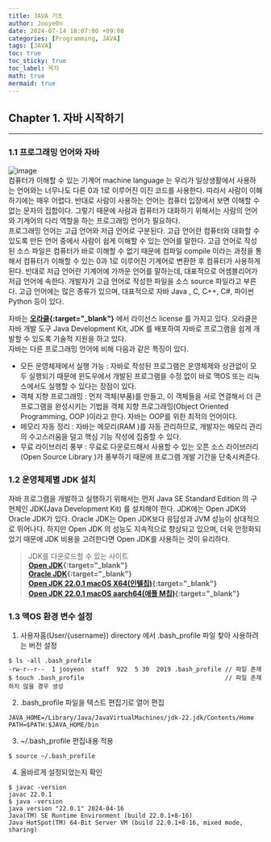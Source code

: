 ```yaml
---
title: JAVA 기초
author: Jooye0n
date: 2024-07-14 18:07:00 +09:00
categories: [Programming, JAVA]
tags: [JAVA]
toc: true
toc_sticky: true
toc_label: 목차
math: true
mermaid: true
---
```


## Chapter 1. 자바 시작하기
---
### 1.1 프로그래밍 언어와 자바
![image](https://github.com/user-attachments/assets/6d28ae2c-3f74-4da8-9de3-f2ad9227c200)  
컴퓨터가 이해할 수 있는 기계어 machine language 는 우리가 일상생활에서 사용하는 언어와는 너무나도 다른 0과 1로 이루어진 이진 코드를 사용한다. 따라서 사람이 이해하기에는 매우 어렵다. 반대로 사람이 사용하는 언어는 컴퓨터 입장에서 보면 이해할 수 없는 문자의 집합이다. 그렇기 때문에 사람과 컴퓨터가 대화하기 위해서는 사람의 언어와 기계어의 다리 역할을 하는 프로그래밍 언어가 필요하다.  
프로그래밍 언어는 고급 언어와 저급 언어로 구분된다. 고급 언어란 컴퓨터와 대화할 수 있도록 만든 언어 중에서 사람이 쉽게 이해할 수 있는 언어를 말한다. 고급 언어로 작성된 소스 파일은 컴퓨터가 바로 이해할 수 없기 때문에 컴파일 compile 이라는 과정을 통해서 컴퓨터가 이해할 수 있는 0과 1로 이루어진 기계어로 변환한 후 컴퓨터가 사용하게 된다. 반대로 저급 언어란 기계어에 가까운 언어를 말하는데, 대표적으로 어셈블리어가 저급 언어에 속한다. 개발자가 고급 언어로 작성한 파일을 소스 source 파일라고 부른다. 고급 언어에는 많은 종류가 있으며, 대표적으로 자바 Java , C, C++, C#, 파이썬 Python 등이 있다.  

자바는 **[오라클](https://www.oracle.com){:target="_blank"}** 에서 라이선스 license 를 가지고 있다. 오라클은 자바 개발 도구 Java Development Kit, JDK 를 배포하여 자바로 프로그램을 쉽게 개발할 수 있도록 기술적 지원을 하고 있다.  
자바는 다른 프로그래밍 언어에 비해 다음과 같은 특징이 있다.
- 모든 운영체제에서 실행 가능 : 자바로 작성된 프로그램은 운영체제와 상관없이 모두 실행되기 때문에 윈도우에서 개발된 프로그램을 수정 없이 바로 맥OS 또는 리눅스에서도 실행할 수 있다는 장점이 있다.  
- 객체 지향 프로그래밍 : 먼저 객체(부품)를 만들고, 이 객체들을 서로 연결해서 더 큰 프로그램을 완성시키는 기법을 객체 지향 프로그래밍(Object Oriented Programming, OOP )이라고 한다. 자바는 OOP를 위한 최적의 언어이다.  
- 메모리 자동 정리 : 자바는 메모리(RAM )를 자동 관리하므로, 개발자는 메모리 관리의 수고스러움을 덜고 핵심
기능 작성에 집중할 수 있다.  
- 무료 라이브러리 풍부 : 무료로 다운로드해서 사용할 수 있는 오픈 소스 라이브러리(Open Source Library )가
풍부하기 때문에 프로그램 개발 기간을 단축시켜준다.

### 1.2 운영체제별 JDK 설치  
자바 프로그램을 개발하고 실행하기 위해서는 먼저 Java SE Standard Edition 의 구현체인 JDK(Java Development Kit) 를 설치해야 한다. JDK에는 Open JDK와 Oracle JDK가 있다.
Oracle JDK는 Open JDK보다 응답성과 JVM 성능이 상대적으로 뛰어나다. 하지만 Open JDK 의 성능도 지속적으로 향상되고 있으며, 더욱 안정화되었기 때문에 JDK 비용을 고려한다면 Open JDK를 사용하는 것이 유리하다. 
> JDK를 다운로드할 수 있는 사이트  
> **[Open JDK](https://jdk.java.net){:target="_blank"}**  
> **[Oracle JDK](https://www.oracle.com/java/technologies/downloads){:target="_blank"}**  
> **[Open JDK 22.0.1 macOS X64(인텔칩)](https://download.oracle.com/java/22/latest/jdk-22_macos-x64_bin.dmg){:target="_blank"}**  
> **[Open JDK 22.0.1 macOS aarch64(애플 M칩)](https://download.oracle.com/java/22/latest/jdk-22_macos-aarch64_bin.dmg){:target="_blank"}**   

### 1.3 맥OS 환경 변수 설정
1. 사용자홈(User/{username}) directory 에서 .bash_profile 파일 찾아 사용하려는 버전 설정   
```shell
$ ls -all .bash_profile
-rw-r--r--  1 jooyeon  staff  922  5 30  2019 .bash_profile // 파일 존재
$ touch .bash_profile                                       // 파일 존재하지 않을 경우 생성
```   
2. .bash_profile 파일을 텍스트 편집기로 열어 편집
```
JAVA_HOME=/Library/Java/JavaVirtualMachines/jdk-22.jdk/Contents/Home
PATH=$PATH:$JAVA_HOME/bin
```
3. ~/.bash_profile 편집내용 적용
```shell
$ source ~/.bash_profile
```
4. 올바르게 설정되었는지 확인  
```shell
$ javac -version
javac 22.0.1  
$ java -version  
java version "22.0.1" 2024-04-16  
Java(TM) SE Runtime Environment (build 22.0.1+8-16)  
Java HotSpot(TM) 64-Bit Server VM (build 22.0.1+8-16, mixed mode, sharing)  
```






